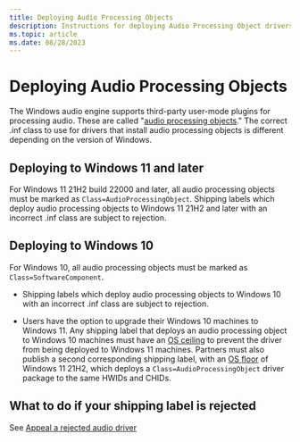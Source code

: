```yaml
---
title: Deploying Audio Processing Objects
description: Instructions for deploying Audio Processing Object drivers to Windows 10 and Windows 11
ms.topic: article
ms.date: 08/28/2023
---
```


# Deploying Audio Processing Objects

The Windows audio engine supports third-party user-mode plugins for processing audio.
These are called "[audio processing objects](/windows-hardware/drivers/audio/windows-audio-processing-objects)." The correct .inf class to use for drivers that install audio processing objects is different depending on the version of Windows.

## Deploying to Windows 11 and later

For Windows 11 21H2 build 22000 and later, all audio processing objects must be marked as `Class=AudioProcessingObject`. Shipping labels which deploy audio processing objects to Windows 11 21H2 and later with an incorrect .inf class are subject to rejection.

## Deploying to Windows 10

For Windows 10, all audio processing objects must be marked as `Class=SoftwareComponent`.

* Shipping labels which deploy audio processing objects to Windows 10 with an incorrect .inf class are subject to rejection.

* Users have the option to upgrade their Windows 10 machines to Windows 11. Any shipping label that deploys an audio processing object to Windows 10 machines must have an [OS ceiling](/windows-hardware/drivers/dashboard/limit-driver-distribution) to prevent the driver from being deployed to Windows 11 machines. Partners must also publish a second corresponding shipping label, with an [OS floor](/windows-hardware/drivers/dashboard/limit-driver-distribution) of Windows 11 21H2, which deploys a `Class=AudioProcessingObject` driver package to the same HWIDs and CHIDs.

## What to do if your shipping label is rejected

See [Appeal a rejected audio driver](appeal-rejected-audio-driver.md)
